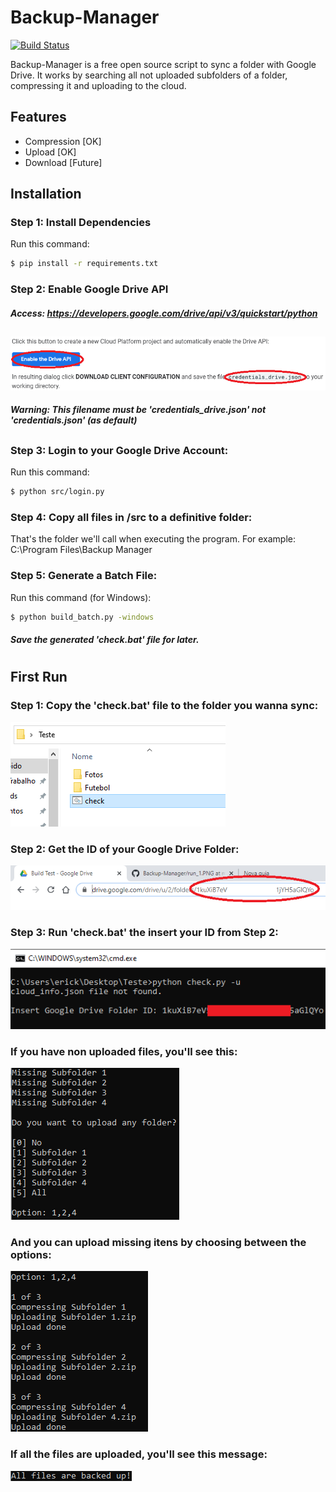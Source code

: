 # Backup-Manager

[![Build Status](https://travis-ci.org/joemccann/dillinger.svg?branch=master)](https://travis-ci.org/joemccann/dillinger)

Backup-Manager is a free open source script to sync a folder with Google Drive. It works by searching all not uploaded subfolders of a folder, compressing it and uploading to the cloud. 

## Features

  - Compression [OK]
  - Upload [OK]
  - Download [Future]

## Installation

### Step 1: Install Dependencies
 Run this command:
```sh
$ pip install -r requirements.txt
```

### Step 2: Enable Google Drive API
##### Access: https://developers.google.com/drive/api/v3/quickstart/python
##
![enable](https://raw.githubusercontent.com/ErickOliveiraT/Backup-Manager/master/images/enable.png)
##### Warning: This filename must be 'credentials_drive.json' not 'credentials.json' (as default)
##

### Step 3: Login to your Google Drive Account:
 Run this command:
```sh
$ python src/login.py
```

### Step 4: Copy all files in /src to a definitive folder:
 That's the folder we'll call when executing the program.
 For example: C:\Program Files\Backup Manager

### Step 5: Generate a Batch File:
 Run this command (for Windows):
```sh
$ python build_batch.py -windows
```

##### Save the generated 'check.bat' file for later.
#
#
## First Run

### Step 1: Copy the 'check.bat' file to the folder you wanna sync:
![Run1](https://raw.githubusercontent.com/ErickOliveiraT/Backup-Manager/master/images/run_1.PNG)

### Step 2: Get the ID of your Google Drive Folder:
![Run2](https://raw.githubusercontent.com/ErickOliveiraT/Backup-Manager/master/images/run_2.png)

### Step 3: Run 'check.bat' the insert your ID from Step 2:
![Run3](https://raw.githubusercontent.com/ErickOliveiraT/Backup-Manager/master/images/run_3.png)

### If you have non uploaded files, you'll see this:
![miss](https://raw.githubusercontent.com/ErickOliveiraT/Backup-Manager/master/images/missing.PNG)

### And you can upload missing itens by choosing between the options:
![upload](https://raw.githubusercontent.com/ErickOliveiraT/Backup-Manager/master/images/uploading.PNG)

### If all the files are uploaded, you'll see this message:
![ok](https://raw.githubusercontent.com/ErickOliveiraT/Backup-Manager/master/images/ok.PNG)